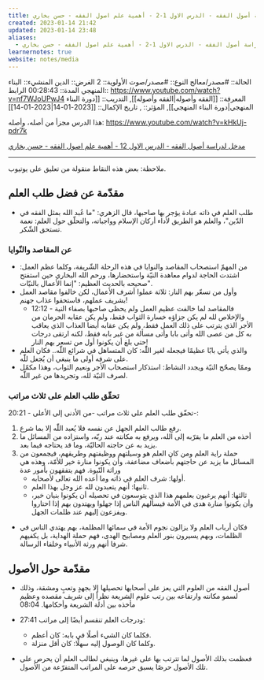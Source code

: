```yaml
---
title: مدخل لدراسة أصول الفقه - الدرس الاول 1-2 - أهمية علم اصول الفقه - حسن بخاري
created: 2023-01-14 21:42
updated: 2023-01-14 23:48
aliases:
  - مدخل لدراسة أصول الفقه - الدرس الاول 1-2 - أهمية علم اصول الفقه - حسن بخاري
learnernotes: true
website: notes/media
---
```


الحالة:: #مصدر/معالج
النوع:: #مصدر/صوت
اﻷولوية:: 2
الغرض:: الدين
المنشيء:: البناء المنهجي
المدة:: 00:28:43
الرابط:: <https://www.youtube.com/watch?v=nf7WJoUPwJ4>
المعرفة:: [[الفقه وأصوله|الفقه وأصوله]],
التدريب:: [[دورة البناء المنهجي|دورة البناء المنهجي]],
المؤثر:: ,
تاريخ اﻹكمال:: [[2023-01-14|2023-01-14]]

هذا الدرس مجزأ من أصله، وأصله:
<https://www.youtube.com/watch?v=kHkUj-pdr7k>

[مدخل لدراسة أصول الفقه - الدرس الاول 12 - أهمية علم اصول الفقه - حسن بخاري](https://www.youtube.com/watch?v=nf7WJoUPwJ4)

---

ملاحظة: بعض هذه النقاط منقولة من تعليق على يوتيوب.

## مقدّمة عن فضل طلب العلم

- طلب العلم في ذاته عبادة يؤجر بها صاحبها، قال الزهري: "ما عُبد الله بمثل الفقه في الدّين"، والعلم هو الطريق لأداء أركان الإسلام وواجباته، والتحلّق حول العلم: نعمة تستحق الشّكر.

### عن المقاصد والنّوايا

- من المهمّ استصحاب المقاصد والنوايا في هذه الرحلة الشّريفة، وكلما عظم العمل: اشتدت الحاجة لدوام معاهدة النيّة واستحضارها، ورحم الله البخاري حين استفتح صحيحه بالحديث العظيم: "إنما الأعمال بالنيّات".
- وأول من تسعّر بهم النار: ثلاثة عملوا أشرف الأعمال، لكن خالفوا مقاصد العمل بشريف عملهم، فاستحقوا عذاب جهنم!
  - 12:12 - فالمقاصد لما خالفت عظيم العمل ولم يحظى صاحبها بصفاء النية والإخلاص لله لم يكن جزاؤه خسارة الثواب فقط، ولم يكن عقابه الحرمان من الأجر الذي يترتب على ذلك العمل فقط، ولم يكن عقابه أيضا العذاب الذي يعاقب به كل من عصى الله وأتى بابا وأتى مسألة من غير بابه فقط، لكنه ارتقى درجات حتى بلغ أن يكونوا أول من تسعر بهم النار!
- والذي يأتي بابًا عظيمًا فيجعله لغير اللّٰه: كان المتساهل في شرائع اللّٰه.. فكان العلم على شرفه أولى ما ينبغي أن يُجعل للّٰه.
- وممّا يصحّح النيّة ويجدد النشاط: استذكار استصحاب الأجر ونعيم الثواب، وهذا مكمّل لصرف النيّة لله، وتجريدها من غير اللّٰه.

### تحقّق طلب العلم على ثلاث مراتب

20:21 - تحقّق طلب العلم على ثلاث مراتب -من الأدنى إلى الأعلى-:

1. رفع طالب العلم الجهل عن نفسه فلا يُعبد اللّٰه إلا بما شرع.
2. أخذه من العلم ما يقرّبه إلى الله، ويرفع به مكانته عند ربّه، واستزاده من المسائل ما يزيد به عن حاجته الحاليّة، وما قد يحتاجه فيما بعد.
3. حملة راية العلم ومن كان العلم هو وسيلتهم ووظيفتهم وطريقهم، فيجمعون من المسائل ما يزيد عن حاجتهم بأضعاف مضاعفة، وأن يكونوا منارة خير للأمّة، وهذه هي وراثة النّبوة. فهم يتفقهون بأمور عدة
   - أولها: شرف العلم في ذاته وما أعده الله تعالى لأصحابه.
   - ثانيها: أنهم يتعبدون لله عز وجل بهذا العلم.
   - ثالثها: أنهم يرغبون بعلمهم هذا الذي يتوسعون في تحصيله أن يكونوا بنيان خير، وأن يكونوا منارة هدى في الأمة فيسألهم الناس إذا جهلوا ويهتدون بهم إذا احتاروا ويفزعون إليهم عند ظلمات الجهل.

- فكان أرباب العلم ولا يزالون نجوم الأمة في سمائها المظلمة، بهم يهتدي الناس في الظلمات، وبهم يسيرون بنور العلم ومصابيح الهدى، فهم حملة الهداية، بل يكفيهم شرفا أنهم ورثة الأنبياء وخلفاء الرسالة.

## مقدّمة حول الأصول

- أصول الفقه من العلوم التي يعز على أصحابها تحصيلها إلا بجهدٍ وتعبٍ ومشقة، وذلك لسمو مكانته وارتفاعه بين رتب علوم الشريعة نظراً إلى شريف مقصده وعظيم مأخذه بين أدلة الشريعة وأحكامها. 08:04

- 27:41 ودرجات العلم تنقسم أيضًا إلى مراتب:

  - فكلما كان الشيء أصلًا في بابه: كان أعظم.
  - وكلما كان الوصول إليه سهلًا: كان أقل منزلة.

- فعظمت بذلك الأصول لما تترتب بها على غيرها، وينبغي لطالب العلم أن يحرص على تلك الأصول حرصًا يسبق حرصه على المراتب المتفرّعة من الأصول.
